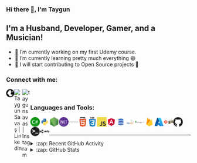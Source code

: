 ### Hi there 👋, I'm Taygun

## I'm a Husband, Developer, Gamer, and a Musician!
- 🔭 I’m currently working on my first Udemy course.
- 🌱 I’m currently learning pretty much everything 😄
- :eyes: I will start contributing to Open Source projects :eyes:

### Connect with me:

[<img align="left" alt="taygunsavas.com" width="22px" src="https://raw.githubusercontent.com/iconic/open-iconic/master/svg/globe.svg" />][website]
[<img align="left" alt="Taygun Savaş | LinkedIn" width="22px" src="https://cdn.jsdelivr.net/npm/simple-icons@v3/icons/linkedin.svg" />][linkedin]
[<img align="left" alt="taygunsavas | Instagram" width="22px" src="https://cdn.jsdelivr.net/npm/simple-icons@v3/icons/instagram.svg" />][instagram]

<br />

### Languages and Tools:

<img align="left" alt="CSharp" width="26px" src="https://raw.githubusercontent.com/github/explore/80688e429a7d4ef2fca1e82350fe8e3517d3494d/topics/csharp/csharp.png" />
<img align="left" alt="Python" width="26px" src="https://raw.githubusercontent.com/github/explore/80688e429a7d4ef2fca1e82350fe8e3517d3494d/topics/python/python.png" />
<img align="left" alt="Node.js" width="26px" src="https://raw.githubusercontent.com/github/explore/80688e429a7d4ef2fca1e82350fe8e3517d3494d/topics/nodejs/nodejs.png" />
<img align="left" alt=".Net Framework" width="26px" src="https://raw.githubusercontent.com/github/explore/93d8a67084f94b2a444e510199a6e7622e5b09a3/topics/dotnet/dotnet.png" />
<img align="left" alt="Express" width="26px" src="https://raw.githubusercontent.com/github/explore/80688e429a7d4ef2fca1e82350fe8e3517d3494d/topics/express/express.png" />
<img align="left" alt="HTML" width="26px" src="https://raw.githubusercontent.com/github/explore/80688e429a7d4ef2fca1e82350fe8e3517d3494d/topics/html/html.png" />
<img align="left" alt="CSS" width="26px" src="https://raw.githubusercontent.com/github/explore/80688e429a7d4ef2fca1e82350fe8e3517d3494d/topics/css/css.png" />
<img align="left" alt="JavaScript" width="26px" src="https://raw.githubusercontent.com/github/explore/80688e429a7d4ef2fca1e82350fe8e3517d3494d/topics/javascript/javascript.png" />
<img align="left" alt="Angular" width="26px" src="https://raw.githubusercontent.com/github/explore/80688e429a7d4ef2fca1e82350fe8e3517d3494d/topics/angular/angular.png" />
<img align="left" alt="SQL" width="26px" src="https://raw.githubusercontent.com/github/explore/80688e429a7d4ef2fca1e82350fe8e3517d3494d/topics/sql/sql.png" />
<img align="left" alt="MYSQL" width="26px" src="https://raw.githubusercontent.com/github/explore/80688e429a7d4ef2fca1e82350fe8e3517d3494d/topics/mysql/mysql.png" />
<img align="left" alt="MongoDB" width="26px" src="https://raw.githubusercontent.com/github/explore/80688e429a7d4ef2fca1e82350fe8e3517d3494d/topics/mongodb/mongodb.png" />
<img align="left" alt="Firebase" width="26px" src="https://raw.githubusercontent.com/github/explore/80688e429a7d4ef2fca1e82350fe8e3517d3494d/topics/firebase/firebase.png" />
<img align="left" alt="Azure" width="26px" src="https://raw.githubusercontent.com/github/explore/eaef8552d8b082ffafe2bfc8a5023d47da904aac/topics/azure/azure.png" />
<img align="left" alt="Git" width="26px" src="https://raw.githubusercontent.com/github/explore/80688e429a7d4ef2fca1e82350fe8e3517d3494d/topics/git/git.png" />
<img align="left" alt="GitHub" width="26px" src="https://raw.githubusercontent.com/github/explore/78df643247d429f6cc873026c0622819ad797942/topics/github/github.png" />
<img align="left" alt="Terminal" width="26px" src="https://raw.githubusercontent.com/github/explore/80688e429a7d4ef2fca1e82350fe8e3517d3494d/topics/terminal/terminal.png" />
<img align="left" alt="Unity" width="26px" src="https://raw.githubusercontent.com/github/explore/80688e429a7d4ef2fca1e82350fe8e3517d3494d/topics/unity/unity.png" />

<br />
<br />

---

<details>
  <summary>:zap: Recent GitHub Activity</summary>
  
<!--RECENT_ACTIVITY:start-->
1. 🔱 Forked [Demigodplayz/jamesgeorge007](https://github.com/Demigodplayz/jamesgeorge007) from [jamesgeorge007/jamesgeorge007](https://github.com/jamesgeorge007/jamesgeorge007)
2. 💪 Opened PR [#135](https://github.com/petrsvihlik/WopiHost/pull/135) in [petrsvihlik/WopiHost](https://github.com/petrsvihlik/WopiHost)
3. 🔱 Forked [Demigodplayz/WopiHost](https://github.com/Demigodplayz/WopiHost) from [petrsvihlik/WopiHost](https://github.com/petrsvihlik/WopiHost)
4. 📔 Created new repository [Demigodplayz/Demigodplayz](https://github.com/Demigodplayz/Demigodplayz)
5. ✌️ Released [v7.0.5](https://github.com/TriflesGames/GA-SDK-UNITY/releases/tag/v7.0.5) in [TriflesGames/GA-SDK-UNITY](https://github.com/TriflesGames/GA-SDK-UNITY)
<!--RECENT_ACTIVITY:end-->

<!--RECENT_ACTIVITY:last_update-->
Last Updated: Friday, October 29th, 2021, 12:18:23 PM
<!--RECENT_ACTIVITY:last_update_end-->

</details>

<details>
  <summary>:zap: GitHub Stats</summary>

  [![Demigodplayz's GitHub stats](https://github-readme-stats.vercel.app/api?username=Demigodplayz&show_icons=true&theme=tokyonight)
)](https://github.com/anuraghazra/github-readme-stats)

</details>


[website]: https://taygunsavas.com
[instagram]: https://instagram.com/taygunsavas
[linkedin]: https://www.linkedin.com/in/taygun-sava%C5%9F-a76195188/
